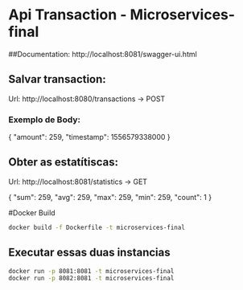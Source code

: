 # Api Transaction - Microservices-final

##Documentation:
http://localhost:8081/swagger-ui.html

## Salvar transaction:

Url: http://localhost:8080/transactions -> POST

### Exemplo de Body: 

{
  "amount": 259,
  "timestamp": 1556579338000
}

## Obter as estatítiscas:

Url: http://localhost:8081/statistics -> GET

{
  "sum": 259,
  "avg": 259,
  "max": 259,
  "min": 259,
  "count": 1
}

#Docker Build
```sh
docker build -f Dockerfile -t microservices-final
```

## Executar essas duas instancias 

```sh
docker run -p 8081:8081 -t microservices-final
docker run -p 8082:8081 -t microservices-final
```



